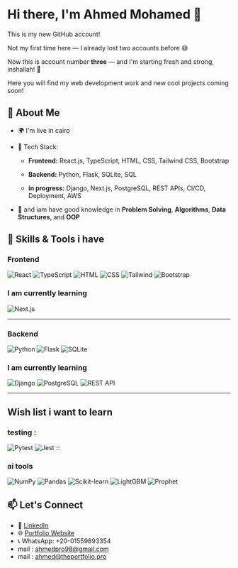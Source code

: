 # Hi there, I'm Ahmed Mohamed 👋

 This is my new GitHub account!  

Not my first time here — I already lost two accounts before 😅  

Now this is account number **three** — and I'm starting fresh and strong, inshallah! 💪

Here you will find my web development work and new cool projects coming soon!



## 🚀 About Me

- 🌍 I'm live in cairo
- 💼 Tech Stack:
  - **Frontend:** React.js, TypeScript, HTML, CSS, Tailwind CSS, Bootstrap
  - **Backend:** Python, Flask, SQLite, SQL
 
  
  - **in progress:** Django, Next.js, PostgreSQL, REST APIs, CI/CD, Deployment, AWS

- 🧠 and iam have good knowledge in **Problem Solving**, **Algorithms**, **Data Structures**, and **OOP**



## 🔧 Skills & Tools i have 

### Frontend
![React](https://img.shields.io/badge/-React-61DAFB?style=flat&logo=react)
![TypeScript](https://img.shields.io/badge/-TypeScript-3178C6?style=flat&logo=typescript&logoColor=white)
![HTML](https://img.shields.io/badge/-HTML5-E34F26?style=flat&logo=html5&logoColor=white)
![CSS](https://img.shields.io/badge/-CSS3-1572B6?style=flat&logo=css3)
![Tailwind](https://img.shields.io/badge/-TailwindCSS-38B2AC?style=flat&logo=tailwind-css)
![Bootstrap](https://img.shields.io/badge/-Bootstrap-563D7C?style=flat&logo=bootstrap)

### I am currently learning
![Next.js](https://img.shields.io/badge/-Next.js-000000?style=flat&logo=next.js)

 --------------------------------------------------------------------------------------

### Backend
![Python](https://img.shields.io/badge/-Python-3776AB?style=flat&logo=python&logoColor=white)
![Flask](https://img.shields.io/badge/-Flask-000000?style=flat&logo=flask)
![SQLite](https://img.shields.io/badge/-SQLite-003B57?style=flat&logo=sqlite)

### I am currently learning

![Django](https://img.shields.io/badge/-Django-092E20?style=flat&logo=django)
![PostgreSQL](https://img.shields.io/badge/-PostgreSQL-4169E1?style=flat&logo=postgresql)
![REST API](https://img.shields.io/badge/-REST%20API-FF6C37?style=flat)

 --------------------------------------------------------------------------------------



## Wish list i want to learn

### testing :
![Pytest](https://img.shields.io/badge/-Pytest-3776AB?style=flat&logo=pytest)
![Jest](https://img.shields.io/badge/-Jest-C21325?style=flat&logo=jest)
:: 
### ai tools
![NumPy](https://img.shields.io/badge/-NumPy-013243?style=flat&logo=numpy)
![Pandas](https://img.shields.io/badge/-Pandas-150458?style=flat&logo=pandas)
![Scikit-learn](https://img.shields.io/badge/-Scikit--learn-F7931E?style=flat&logo=scikit-learn)
![LightGBM](https://img.shields.io/badge/-LightGBM-7CB637?style=flat)
![Prophet](https://img.shields.io/badge/-Prophet-003B57?style=flat)




## 📫 Let's Connect

- 🔗 [LinkedIn](https://www.linkedin.com/in/YourLinkedInHere)
- 🌐 [Portfolio Website](https://theportfolio.pro)
- 📞 WhatsApp: +20-01559893354
- mail : ahmedpro98@gmail.com
- mail : ahmed@theportfolio.pro

